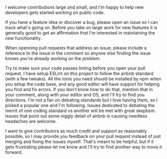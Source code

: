 I welcome contributions large and small, and I'm happy to help new developers gets started working on public code.

If you have a feature idea or discover a bug, please open an issue so I can track what's going on. Before you take on large work for new features it is generally good to get an affirmation that I'm interested in maintaining the new functionality.

When openning pull requests that address an issue, please include a reference to the issue in the comment so anyone else finding the issue knows you're already working on the problem.

Try to make sure your code passes linting before you open your pull request. I have setup ESLint on this project to follow the airbnb standard (with a few tweaks). All the tools you need should be installed by npm when you setup the code base, and any good editor will have support for helping you find and fix errors. If you don't know how to do that, mention that in your comment, along with your editor and OS, and I'll try to find you directions. I'm not a fan on debating standards but I love having them, so I picked a popular one and I'm following. Issues dedicated to debating the merrit of one coding standard vs another will be met with great skeptism. Issues that point out some niggly detail of airbnb is causing needless headaches are welcome.

I want to give contributors as much credit and support as reasonably possible, so I may provide you feedback on your pull request instead of just merging and fixing the issues myself. That's meant to be helpful, but if it gets frustrating please let me know and I'll try to find another way to move it forward.
